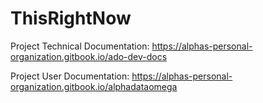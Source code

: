 # ThisRightNow

Project Technical Documentation: https://alphas-personal-organization.gitbook.io/ado-dev-docs

Project User Documentation: https://alphas-personal-organization.gitbook.io/alphadataomega
